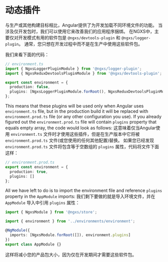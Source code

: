 # 动态插件


与生产或其他构建目标相比，Angular提供了为开发加载不同环境文件的功能。 当涉及仅开发包时，我们可以使用它来改善我们的应用程序捆绑。 在NGXS中，主要仅对开发模式有用的软件包是 `@ngxs/devtools-plugin` 和 `@ngxs/logger-plugin`。 通常，您只想在开发过程中而不是在生产中使用这些软件包。

我们来看下面的代码：

```typescript
// environment.ts
import { NgxsLoggerPluginModule } from '@ngxs/logger-plugin';
import { NgxsReduxDevtoolsPluginModule } from '@ngxs/devtools-plugin';

export const environment = {
  production: false,
  plugins: [NgxsLoggerPluginModule.forRoot(), NgxsReduxDevtoolsPluginModule.forRoot()]
};
```

This means that these plugins will be used only when Angular uses `environment.ts` file, but in the production build it will be replaced with `environment.prod.ts` file \(or any other configuration you use\). If you already figured out the `environment.prod.ts` file will contain `plugins` property that equals empty array, the code would look as follows:
这意味着仅当Angular使用 `environment.ts` 文件时才使用这些插件，但是在生产版本中它将被 `environment.prod.ts` 文件\(或您使用的任何其他配置\)替换。 如果您已经发现 `environment.prod.ts` 文件将包含等于空数组的 `plugins` 属性，代码将文件下面这样：

```typescript
// environment.prod.ts
export const environment = {
  production: true,
  plugins: []
};
```

All we have left to do is to import the environment file and reference `plugins` property in the `AppModule` imports:
我们剩下要做的就是导入环境文件，并在 `AppModule` 导入中引用 `plugins` 属性：

```typescript
import { NgxsModule } from '@ngxs/store';

import { environment } from '../environments/environment';

@NgModule({
  imports: [NgxsModule.forRoot([]), environment.plugins]
})
export class AppModule {}
```

这样将减小您的产品包大小，因为仅在开发期间才需要这些软件包。

